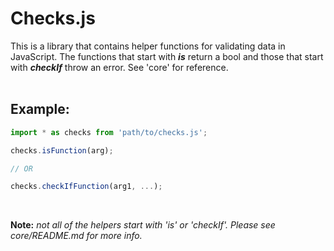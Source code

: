 # Checks.js
This is a library that contains helper functions for validating data in JavaScript. The functions that start with ***is*** return a bool and those that start with ***checkIf*** throw an error. See 'core' for reference.<br><br> 

## Example:
```javascript
import * as checks from 'path/to/checks.js';

checks.isFunction(arg);

// OR

checks.checkIfFunction(arg1, ...);
```
<br>

**Note:** *not all of the helpers start with 'is' or 'checkIf'. Please see core/README.md for more info.*<br><br>